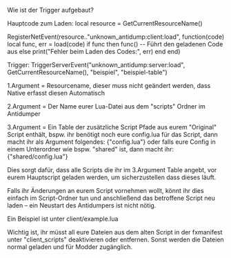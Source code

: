Wie ist der Trigger aufgebaut?

Hauptcode zum Laden:
local resource = GetCurrentResourceName()

RegisterNetEvent(resource.."unknown_antidump:client:load", function(code)
    local func, err = load(code)
    if func then
        func() -- Führt den geladenen Code aus
    else
        print("Fehler beim Laden des Codes:", err)
    end
end)

Trigger:
TriggerServerEvent("unknown_antidump:server:load", GetCurrentResourceName(), "beispiel", "beispiel-table")

1.Argument = Resourcename, dieser muss nicht geändert werden, dass Native erfasst diesen Automatisch

2.Argument = Der Name eurer Lua-Datei aus dem "scripts" Ordner im Antidumper

3.Argument = 
Ein Table der zusätzliche Script Pfade aus eurem "Original" Script enthält, bspw. ihr benötigt noch eure config.lua für das Script, dann macht ihr als Argument folgendes:
{"config.lua"}
oder falls eure Config in einem Unterordner wie bspw. "shared" ist, dann macht ihr:
{"shared/config.lua"}

Dies sorgt dafür, dass alle Scripts die ihr im 3.Argument Table angebt, vor eurem Hauptscript geladen werden, um sicherzustellen dass dieses läuft.

Falls ihr Änderungen an eurem Script vornehmen wollt, könnt ihr dies einfach im Script-Ordner tun und anschließend das betroffene Script neu laden – ein Neustart des Antidumpers ist nicht nötig.

Ein Beispiel ist unter client/example.lua

Wichtig ist, ihr müsst all eure Dateien aus dem alten Script in der fxmanifest unter "client_scripts" deaktivieren oder entfernen. 
Sonst werden die Dateien normal geladen und für Modder zugänglich.
